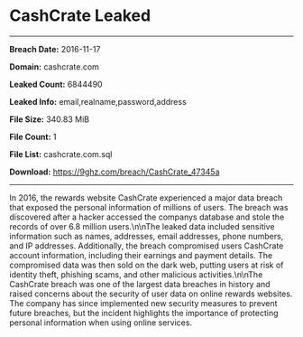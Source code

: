 # CashCrate Leaked

------------
**Breach Date:** 2016-11-17

**Domain:** cashcrate.com

**Leaked Count:** 6844490

**Leaked Info:** email,realname,password,address

**File Size:** 340.83 MiB

**File Count:** 1

**File List:** cashcrate.com.sql

**Download:** https://9ghz.com/breach/CashCrate_47345a

------------
In 2016, the rewards website CashCrate experienced a major data breach that exposed the personal information of millions of users. The breach was discovered after a hacker accessed the companys database and stole the records of over 6.8 million users.\n\nThe leaked data included sensitive information such as names, addresses, email addresses, phone numbers, and IP addresses. Additionally, the breach compromised users CashCrate account information, including their earnings and payment details. The compromised data was then sold on the dark web, putting users at risk of identity theft, phishing scams, and other malicious activities.\n\nThe CashCrate breach was one of the largest data breaches in history and raised concerns about the security of user data on online rewards websites. The company has since implemented new security measures to prevent future breaches, but the incident highlights the importance of protecting personal information when using online services.

